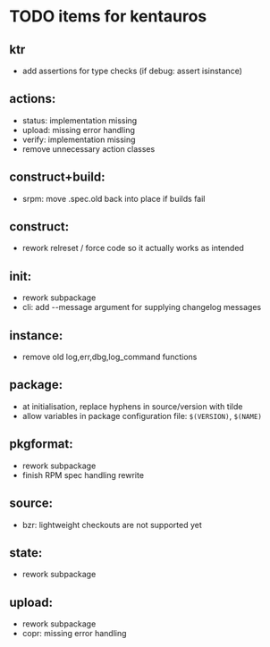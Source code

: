 # TODO items for kentauros

## ktr

- add assertions for type checks (if debug: assert isinstance)


## actions:

- status: implementation missing
- upload: missing error handling
- verify: implementation missing
- remove unnecessary action classes


## construct+build:

- srpm: move .spec.old back into place if builds fail


## construct:

- rework relreset / force code so it actually works as intended


## init:

- rework subpackage
- cli: add --message argument for supplying changelog messages


## instance:

- remove old log,err,dbg,log_command functions


## package:

- at initialisation, replace hyphens in source/version with tilde
- allow variables in package configuration file: `$(VERSION)`, `$(NAME)`


## pkgformat:

- rework subpackage
- finish RPM spec handling rewrite


## source:

- bzr: lightweight checkouts are not supported yet


## state:

- rework subpackage


## upload:

- rework subpackage
- copr: missing error handling

